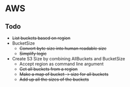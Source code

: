 # AWS

## Todo
* ~~List buckets based on region~~
* BucketSize
    * ~~Convert byte size into human readable size~~
    * ~~Simplify logic~~
* Create S3 Size by combining AllBuckets and BucketSize
    * Accept region as command line argument
    * ~~Get all buckets from a region~~
    * ~~Make a map of bucket -> size for all buckets~~
    * ~~Add up all the sizes of the buckets~~